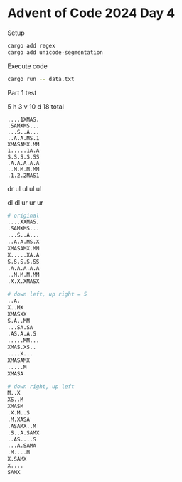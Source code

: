 # Advent of Code 2024 Day 4

Setup

```bash
cargo add regex
cargo add unicode-segmentation
```

Execute code

```bash
cargo run -- data.txt
```

Part 1 test

5 h
3 v
10 d
18 total

```
....1XMAS.
.SAMXMS...
...S..A...
..A.A.MS.1
XMASAMX.MM
1.....1A.A
S.S.S.S.SS
.A.A.A.A.A
..M.M.M.MM
.1.2.2MAS1
```
dr
ul ul ul ul

dl dl
ur ur ur

```bash
# original
....XXMAS.
.SAMXMS...
...S..A...
..A.A.MS.X
XMASAMX.MM
X.....XA.A
S.S.S.S.SS
.A.A.A.A.A
..M.M.M.MM
.X.X.XMASX

# down left, up right = 5
..A.
X..MX
XMASXX
S.A..MM
...SA.SA
.AS.A.A.S
.....MM...
XMAS.XS..
....X...
XMASAMX
.....M
XMASA

# down right, up left
M..X
XS..M
XMASM
.X.M..S
.M.XASA
.ASAMX..M
.S..A.SAMX
..AS....S
...A.SAMA
.M....M
X.SAMX
X....
SAMX
```